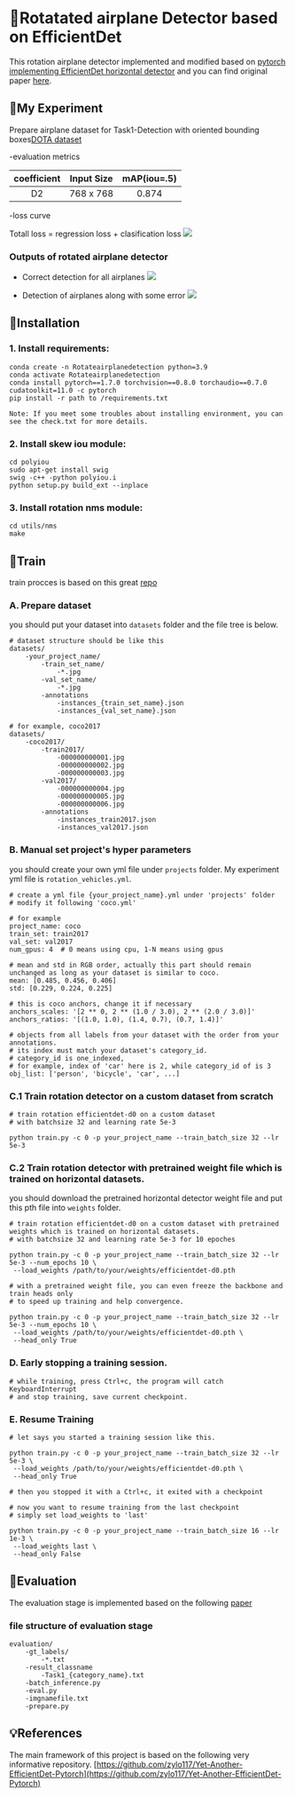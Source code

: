 
# :dart:Rotatated airplane Detector based on EfficientDet   

This rotation airplane detector implemented and modified based on [pytorch implementing EfficientDet horizontal detector](https://github.com/zylo117/Yet-Another-EfficientDet-Pytorch) and you can find original paper [here](https://arxiv.org/abs/1911.09070).

## :dart:My Experiment
  Prepare airplane dataset for Task1-Detection with oriented bounding boxes[DOTA dataset](https://captain-whu.github.io/DOTA/)

  
-evaluation metrics  

|coefficient|Input Size|mAP(iou=.5)|
|:---------:|:--------:|:---------:|
|D2         |768 x 768 |0.874      |

  
-loss curve

Totall loss =  regression loss + clasification loss
      ![](imgs/loss-curve.PNG)

### Outputs of rotated airplane detector

 * Correct detection for all airplanes
      ![](imgs/loss-curve.PNG)
      
 * Detection of airplanes along with some error
      ![](imgs/loss-curve.PNG)



## :dart:Installation 

### 1. Install requirements:
```
conda create -n Rotateairplanedetection python=3.9  
conda activate Rotateairplanedetection  
conda install pytorch==1.7.0 torchvision==0.8.0 torchaudio==0.7.0 cudatoolkit=11.0 -c pytorch
pip install -r path to /requirements.txt  

Note: If you meet some troubles about installing environment, you can see the check.txt for more details.  
```
### 2. Install skew iou module:
```
cd polyiou
sudo apt-get install swig
swig -c++ -python polyiou.i
python setup.py build_ext --inplace
```
### 3. Install rotation nms module:
```
cd utils/nms
make
```

## :dart:Train 
train procces is based on this great [repo](https://github.com/zylo117/Yet-Another-EfficientDet-Pytorch)
### A. Prepare dataset  
you should put your dataset into `datasets` folder and the file tree is below.
```
# dataset structure should be like this
datasets/
    -your_project_name/
        -train_set_name/
            -*.jpg
        -val_set_name/
            -*.jpg
        -annotations
            -instances_{train_set_name}.json
            -instances_{val_set_name}.json

# for example, coco2017
datasets/
    -coco2017/
        -train2017/
            -000000000001.jpg
            -000000000002.jpg
            -000000000003.jpg
        -val2017/
            -000000000004.jpg
            -000000000005.jpg
            -000000000006.jpg
        -annotations
            -instances_train2017.json
            -instances_val2017.json
```
### B. Manual set project's hyper parameters
you should create your own yml file under `projects` folder. My experiment yml file is `rotation_vehicles.yml`.
```
# create a yml file {your_project_name}.yml under 'projects' folder
# modify it following 'coco.yml'

# for example
project_name: coco
train_set: train2017
val_set: val2017
num_gpus: 4  # 0 means using cpu, 1-N means using gpus

# mean and std in RGB order, actually this part should remain unchanged as long as your dataset is similar to coco.
mean: [0.485, 0.456, 0.406]
std: [0.229, 0.224, 0.225]

# this is coco anchors, change it if necessary
anchors_scales: '[2 ** 0, 2 ** (1.0 / 3.0), 2 ** (2.0 / 3.0)]'
anchors_ratios: '[(1.0, 1.0), (1.4, 0.7), (0.7, 1.4)]'

# objects from all labels from your dataset with the order from your annotations.
# its index must match your dataset's category_id.
# category_id is one_indexed,
# for example, index of 'car' here is 2, while category_id of is 3
obj_list: ['person', 'bicycle', 'car', ...]

```
### C.1 Train rotation detector on a custom dataset from scratch
```
# train rotation efficientdet-d0 on a custom dataset
# with batchsize 32 and learning rate 5e-3

python train.py -c 0 -p your_project_name --train_batch_size 32 --lr 5e-3
```
### C.2 Train rotation detector with pretrained weight file which is trained on horizontal datasets.
you should download the pretrained horizontal detector weight file and put this pth file into `weights` folder.
```
# train rotation efficientdet-d0 on a custom dataset with pretrained weights which is trained on horizontal datasets.
# with batchsize 32 and learning rate 5e-3 for 10 epoches

python train.py -c 0 -p your_project_name --train_batch_size 32 --lr 5e-3 --num_epochs 10 \
 --load_weights /path/to/your/weights/efficientdet-d0.pth

# with a pretrained weight file, you can even freeze the backbone and train heads only
# to speed up training and help convergence.

python train.py -c 0 -p your_project_name --train_batch_size 32 --lr 5e-3 --num_epochs 10 \
 --load_weights /path/to/your/weights/efficientdet-d0.pth \
 --head_only True
```
### D. Early stopping a training session.
```
# while training, press Ctrl+c, the program will catch KeyboardInterrupt
# and stop training, save current checkpoint.
```
### E. Resume Training
```
# let says you started a training session like this.

python train.py -c 0 -p your_project_name --train_batch_size 32 --lr 5e-3 \
 --load_weights /path/to/your/weights/efficientdet-d0.pth \
 --head_only True

# then you stopped it with a Ctrl+c, it exited with a checkpoint

# now you want to resume training from the last checkpoint
# simply set load_weights to 'last'

python train.py -c 0 -p your_project_name --train_batch_size 16 --lr 1e-3 \
 --load_weights last \
 --head_only False
```
## :dart:Evaluation
The evaluation stage is implemented based on the following [paper](https://ieeexplore.ieee.org/abstract/document/9145130)

### file structure of evaluation stage
```
evaluation/
    -gt_labels/
        -*.txt
    -result_classname
        -Task1_{category_name}.txt
    -batch_inference.py
    -eval.py
    -imgnamefile.txt
    -prepare.py
```


## :bulb:References
The main framework of this project is based on the following very informative repository.
[https://github.com/zylo117/Yet-Another-EfficientDet-Pytorch](https://github.com/zylo117/Yet-Another-EfficientDet-Pytorch)



